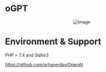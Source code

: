 # oGPT

<div align="center">

![image](https://user-images.githubusercontent.com/7262123/223894396-79b01012-d31f-4f5e-8a7c-9858d17fcde7.png)


</div>

# Environment & Support


PHP > 7.4 and Sqlite3

https://github.com/orhanerday/OpenAI

